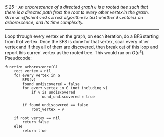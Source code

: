 *5.25 - An arborescence of a directed graph `G` is a rooted tree such that there is a directed path from the root to every other vertex in the graph. Give an efficient and correct algorithm to test whether `G` contains an arborescence, and its time complexity.*  
***
Loop through every vertex on the graph, on each iteration, do a BFS starting from that vertex. Once the BFS is done for that vertex, scan every other vertex and if they all of them are discovered, then break out of this loop and report this current vertex as the rooted tree. This would run on $O(n^2)$. Pseudocode:
```
function arborescence(G)
    root_vertex = nil
    for every vertex in G
        BFS(v)
        found_undiscovered = false
        for every vertex in G (not including v)
            if v is undiscovered
                found_undiscovered = true

        if found_undiscovered == false
            root_vertex = v

    if root_vertex == nil
        return false
    else
        return true
```
